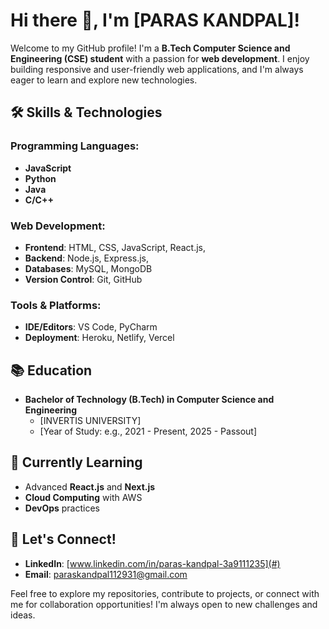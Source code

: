 # Hi there 👋, I'm [PARAS KANDPAL]!

Welcome to my GitHub profile! I'm a **B.Tech Computer Science and Engineering (CSE) student** with a passion for **web development**. I enjoy building responsive and user-friendly web applications, and I'm always eager to learn and explore new technologies.

## 🛠 Skills & Technologies

### Programming Languages:
- **JavaScript**
- **Python**
- **Java**
- **C/C++**

### Web Development:
- **Frontend**: HTML, CSS, JavaScript, React.js, 
- **Backend**: Node.js, Express.js,
- **Databases**: MySQL, MongoDB
- **Version Control**: Git, GitHub

### Tools & Platforms:
- **IDE/Editors**: VS Code, PyCharm
- **Deployment**: Heroku, Netlify, Vercel

## 📚 Education

- **Bachelor of Technology (B.Tech) in Computer Science and Engineering**
  - [INVERTIS UNIVERSITY]
  - [Year of Study: e.g., 2021 - Present, 2025 - Passout]

## 🌱 Currently Learning
- Advanced **React.js** and **Next.js**
- **Cloud Computing** with AWS
- **DevOps** practices


## 💬 Let's Connect!

- **LinkedIn**: [www.linkedin.com/in/paras-kandpal-3a9111235](#)
- **Email**: [paraskandpal112931@gmail.com](mailto:paraskandpal112931@gmail.com)

Feel free to explore my repositories, contribute to projects, or connect with me for collaboration opportunities! I'm always open to new challenges and ideas.



